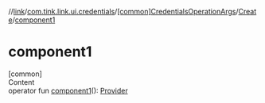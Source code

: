 //[link](../../../index.md)/[com.tink.link.ui.credentials](../../index.md)/[[common]CredentialsOperationArgs](../index.md)/[Create](index.md)/[component1](component1.md)



# component1  
[common]  
Content  
operator fun [component1](component1.md)(): [Provider](../../../com.tink.model.provider/[common]-provider/index.md)  



